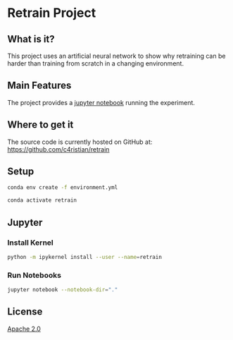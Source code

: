 # Retrain Project

## What is it?
This project uses an artificial neural network to show why retraining can be harder than training from 
scratch in a changing environment.

## Main Features
The project provides a [jupyter notebook](retrain_phones.ipynb) running the experiment.

## Where to get it
The source code is currently hosted on GitHub at:
https://github.com/c4ristian/retrain

## Setup
```sh
conda env create -f environment.yml

conda activate retrain
```

## Jupyter

### Install Kernel 
```sh
python -m ipykernel install --user --name=retrain
```

### Run Notebooks
```sh
jupyter notebook --notebook-dir="."
```

## License
[Apache 2.0](LICENSE.txt)
